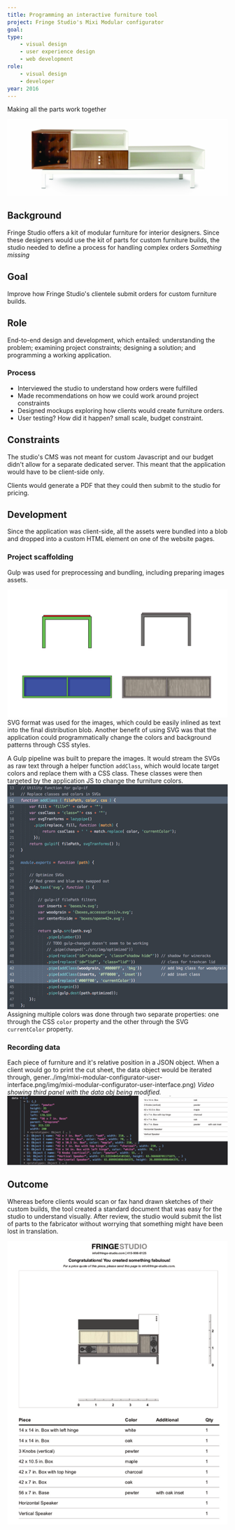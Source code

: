 ```yaml
---
title: Programming an interactive furniture tool
project: Fringe Studio's Mixi Modular configurator
goal:
type:
    - visual design
    - user experience design
    - web development
role:
    - visual design
    - developer
year: 2016
---
```

Making all the parts work together

![](../img/mixi-modular-sample-furniture.jpg)
## Background
Fringe Studio offers a kit of modular furniture for interior designers. Since these designers would use the kit of parts for custom furniture builds, the studio needed to define a process for handling complex orders *Something missing*
 
 
## Goal
Improve how Fringe Studio's clientele submit orders for custom furniture builds.

## Role
End-to-end design and development, which entailed: understanding the problem; examining project constraints; designing a solution; and programming a working application.

### Process
- Interviewed the studio to understand how orders were fulfilled 
- Made recommendations on how we could work around project constraints
- Designed mockups exploring how clients would create furniture orders.
- User testing? How did it happen? small scale, budget constraint. 

## Constraints
The studio's CMS was not meant for custom Javascript and our budget didn't allow for a separate dedicated server. This meant that the application would have to be client-side only.

Clients would generate a PDF that they could then submit to the studio for pricing. 

## Development
Since the application was client-side, all the assets were bundled into a blob and dropped into a custom HTML element on one of the website pages.

### Project scaffolding
Gulp was used for preprocessing and bundling, including preparing images assets.

![](../img/mixi-modular-color-interpolation.png)
SVG format was used for the images, which could be easily inlined as text into the final distribution blob. Another benefit of using SVG was that the application could programmatically change the colors and background patterns through CSS styles.

A Gulp pipeline was built to prepare the images. It would stream the SVGs as raw text through a helper function `addClass`, which would locate target colors and replace them with a CSS class. These classes were then targeted by the application JS to change the furniture colors.
![](../img/mixi-modular-interpolation-workflow.png)
Assigning multiple colors was done through two separate properties: one through the CSS `color` property and the other through the SVG `currentColor` property.


### Recording data
Each piece of furniture and it's relative position in a JSON object. When a client would go to print the cut sheet, the data object would be iterated through, gener../img/mixi-modular-configurator-user-interface.png/img/mixi-modular-configurator-user-interface.png)
*Video showing third panel with the data obj being modified.*
![](../img/mixi-modular-data-object.png)
## Outcome
Whereas before clients would scan or fax hand drawn sketches of their custom builds, the tool created a standard document that was easy for the studio to understand visually. After review, the studio would submit the list of parts to the fabricator without worrying that something might have been lost in translation.


![](../img/mixi-modular-build-sheet.png)